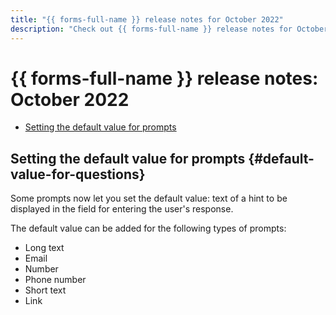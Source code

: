 ```yaml
---
title: "{{ forms-full-name }} release notes for October 2022"
description: "Check out {{ forms-full-name }} release notes for October 2022."
---
```


# {{ forms-full-name }} release notes: October 2022

* [Setting the default value for prompts](#default-value-for-questions)

## Setting the default value for prompts {#default-value-for-questions}

Some prompts now let you set the default value: text of a hint to be displayed in the field for entering the user's response.

The default value can be added for the following types of prompts:
* Long text
* Email
* Number
* Phone number
* Short text
* Link
